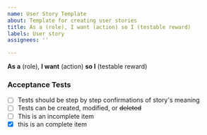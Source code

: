 ```yaml
---
name: User Story Template
about: Template for creating user stories
title: As a (role), I want (action) so I (testable reward)
labels: User story
assignees: ''

---
```


**As a** (role), 
**I want** (action) 
**so I** (testable reward)

### Acceptance Tests
- [ ] Tests should be step by step confirmations of story's meaning
- [ ] Tests can be created, modified, or ~~deleted~~
- [ ] This is an incomplete item
- [x] this is an complete item
